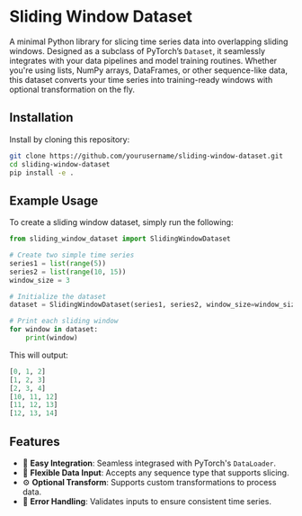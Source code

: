 # Sliding Window Dataset
A minimal Python library for slicing time series data into overlapping sliding windows. Designed as a subclass of PyTorch’s `Dataset`, it seamlessly integrates with your data pipelines and model training routines. Whether you're using lists, NumPy arrays, DataFrames, or other sequence-like data, this dataset converts your time series into training-ready windows with optional transformation on the fly.

## Installation
Install by cloning this repository:
```bash
git clone https://github.com/yourusername/sliding-window-dataset.git
cd sliding-window-dataset
pip install -e .
```

## Example Usage
To create a sliding window dataset, simply run the following:

```python
from sliding_window_dataset import SlidingWindowDataset

# Create two simple time series
series1 = list(range(5))
series2 = list(range(10, 15))
window_size = 3

# Initialize the dataset
dataset = SlidingWindowDataset(series1, series2, window_size=window_size)

# Print each sliding window
for window in dataset:
    print(window)
```

This will output:
```python
[0, 1, 2]
[1, 2, 3]
[2, 3, 4]
[10, 11, 12]
[11, 12, 13]
[12, 13, 14]
```

## Features
- 🚀 **Easy Integration**: Seamless integrased with PyTorch's `DataLoader`.
- 🔄 **Flexible Data Input**: Accepts any sequence type that supports slicing.
- ⚙️ **Optional Transform**: Supports custom transformations to process data.
- 🚧 **Error Handling**: Validates inputs to ensure consistent time series.